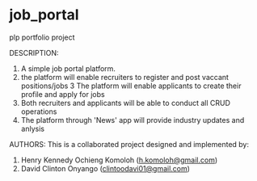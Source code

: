 # job_portal


plp portfolio project

DESCRIPTION:

1. A simple job portal platform.
2. the platform will enable recruiters to register and post vaccant positions/jobs
3 The platform will enable applicants to create their profile and apply for jobs
4. Both recruiters and applicants will be able to conduct all CRUD operations
5. The platform through 'News' app will provide industry updates and anlysis


AUTHORS:
This is a collaborated project designed and implemented by:
1. Henry Kennedy Ochieng Komoloh (<h.komoloh@gmail.com>)
2. David Clinton Onyango (<clintoodavi01@gmail.com>)
